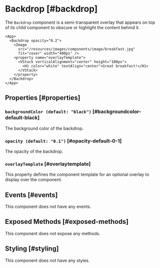 # Backdrop [#backdrop]

The `Backdrop` component is a semi-transparent overlay that appears on top of its child component to obscure or highlight the content behind it.

```xmlui-pg copy display name="Example: using Backdrop"
<App>
  <Backdrop opacity="0.2">
    <Image 
      src="/resources/images/components/image/breakfast.jpg" 
      fit="cover" width="400px" />
    <property name="overlayTemplate">
      <VStack verticalAlignment="center" height="100px">
        <H1 color="white" textAlign="center">Great breakfast!</H1>
      </VStack>
    </property>
  </Backdrop>
</App>
```

## Properties [#properties]

### `backgroundColor (default: "black")` [#backgroundcolor-default-black]

The background color of the backdrop.

### `opacity (default: "0.1")` [#opacity-default-0-1]

The opacity of the backdrop.

### `overlayTemplate` [#overlaytemplate]

This property defines the component template for an optional overlay to display over the component.

## Events [#events]

This component does not have any events.

## Exposed Methods [#exposed-methods]

This component does not expose any methods.

## Styling [#styling]

This component does not have any styles.
